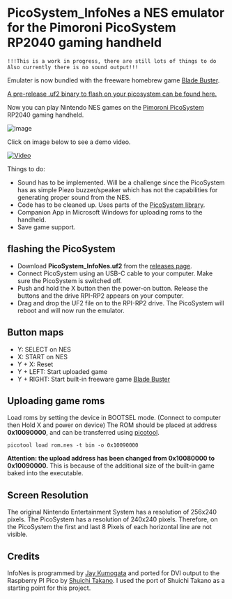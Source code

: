 # PicoSystem_InfoNes a NES emulator for the Pimoroni PicoSystem RP2040 gaming handheld
``
!!!This is a work in progress, there are still lots of things to do Also currently there is no sound output!!!
``

Emulater is now bundled with the freeware homebrew game [Blade Buster](https://www.rgcd.co.uk/2011/05/blade-buster-nes.html).

[A pre-release .uf2 binary to flash on your picosystem can be found here.](https://github.com/fhoedemakers/PicoSystem_InfoNes/releases)

Now you can play Nintendo NES games on the [Pimoroni PicoSystem](https://shop.pimoroni.com/products/picosystem) RP2040 gaming handheld.

![image](https://github.com/fhoedemakers/PicoSystem_InfoNes/blob/master/assets/PicoSystem.jpg)

Click on image below to see a demo video.

[![Video](https://img.youtube.com/vi/4VYKSMvYWc8/0.jpg)](https://www.youtube.com/watch?v=4VYKSMvYWc8)

 Things to do:

- Sound has to be implemented. Will be a challenge since the PicoSystem has as simple Piezo buzzer/speaker which has not the capabilities for generating proper sound from the NES. 
- Code has to be cleaned up. Uses parts of the [PicoSystem library](https://github.com/pimoroni/picosystem).
- Companion App in Microsoft Windows for uploading roms to the handheld.
- Save game support.

## flashing the PicoSystem
- Download **PicoSystem_InfoNes.uf2** from the [releases page](https://github.com/fhoedemakers/PicoSystem_InfoNes/releases/latest).
- Connect PicoSystem using an USB-C cable to your computer. Make sure the PicoSystem is switched off.
- Push and hold the X button then the power-on button. Release the buttons and the drive RPI-RP2 appears on your computer.
- Drag and drop the UF2 file on to the RPI-RP2 drive. The PicoSystem will reboot and will now run the emulator.

## Button maps

- Y: SELECT on NES
- X: START on NES
- Y + X: Reset
- Y + LEFT: Start uploaded game
- Y + RIGHT: Start built-in freeware game [Blade Buster](https://www.rgcd.co.uk/2011/05/blade-buster-nes.html)

## Uploading game roms
Load roms by setting the device in BOOTSEL mode. (Connect to computer then Hold X and power on device)
The ROM should be placed at address **0x10090000**, and can be  transferred using [picotool](https://github.com/raspberrypi/picotool).

```
picotool load rom.nes -t bin -o 0x10090000
```
**Attention: the upload address has been changed from 0x10080000 to 0x10090000.** This is because of the additional size of the built-in game baked into the executable.

## Screen Resolution
The original Nintendo Entertainment System has a resolution of 256x240 pixels. The PicoSystem has a resolution of 240x240 pixels. Therefore, on the PicoSystem the first and last 8 Pixels of each horizontal line are not visible.

## Credits
InfoNes is programmed by [Jay Kumogata](https://github.com/jay-kumogata/InfoNES) and ported for DVI output to the Raspberry PI Pico by [Shuichi Takano](https://github.com/shuichitakano/pico-infones). I used the port of Shuichi Takano as a starting point for this project.
